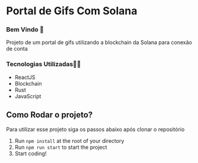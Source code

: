 # Portal de Gifs Com Solana

### **Bem Vindo 👋**
Projeto de um portal de gifs utilizando a blockchain da Solana para conexão de conta

### Tecnologias Utilizadas👨‍💻
- ReactJS
- Blockchain
- Rust
- JavaScript

## **Como Rodar o projeto?**
Para utilizar esse projeto siga os passos abaixo após clonar o repositório

1. Run `npm install` at the root of your directory
2. Run `npm run start` to start the project
3. Start coding!
